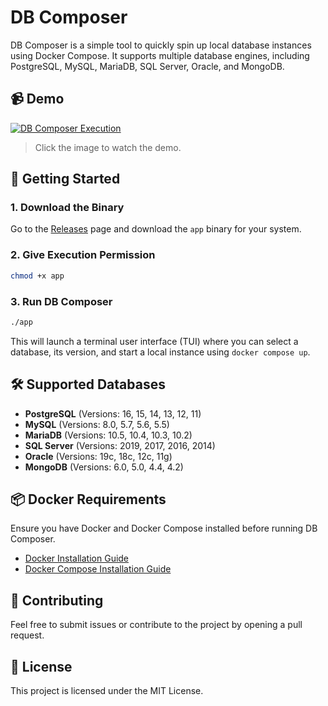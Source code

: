 # DB Composer

DB Composer is a simple tool to quickly spin up local database instances using Docker Compose. It supports multiple database engines, including PostgreSQL, MySQL, MariaDB, SQL Server, Oracle, and MongoDB.

## 📹 Demo

[![DB Composer Execution](https://img.youtube.com/vi/YOUR_VIDEO_ID/0.jpg)](https://github.com/iamgabs/database-composer/blob/main/assets/DB-Composer.mp4)

> Click the image to watch the demo.

## 🚀 Getting Started

### 1. Download the Binary

Go to the [Releases](https://github.com/YOUR-REPO/releases) page and download the `app` binary for your system.

### 2. Give Execution Permission

```sh
chmod +x app
```

### 3. Run DB Composer

```sh
./app
```

This will launch a terminal user interface (TUI) where you can select a database, its version, and start a local instance using `docker compose up`.

## 🛠 Supported Databases

- **PostgreSQL** (Versions: 16, 15, 14, 13, 12, 11)
- **MySQL** (Versions: 8.0, 5.7, 5.6, 5.5)
- **MariaDB** (Versions: 10.5, 10.4, 10.3, 10.2)
- **SQL Server** (Versions: 2019, 2017, 2016, 2014)
- **Oracle** (Versions: 19c, 18c, 12c, 11g)
- **MongoDB** (Versions: 6.0, 5.0, 4.4, 4.2)

## 📦 Docker Requirements

Ensure you have Docker and Docker Compose installed before running DB Composer.

- [Docker Installation Guide](https://docs.docker.com/get-docker/)
- [Docker Compose Installation Guide](https://docs.docker.com/compose/install/)

## 🤝 Contributing

Feel free to submit issues or contribute to the project by opening a pull request.

## 📝 License

This project is licensed under the MIT License.

